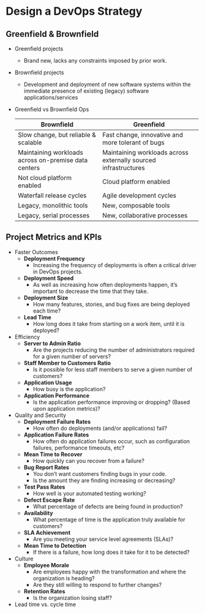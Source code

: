 # Design a DevOps Strategy

## Greenfield & Brownfield

- Greenfield projects
  - Brand new, lacks any constraints imposed by prior work.
- Brownfield projects
  - Development and deployment of new software systems within the immediate presence of existing (legacy) software applications/services
- Greenfield vs Brownfield Ops
  
    | Brownfield | Greenfield |
    | ------------|------------|
    | Slow change, but reliable & scalable | Fast change, innovative and more tolerant of bugs |
    | Maintaining workloads across on-premise data centers | Maintaining workloads across externally sourced infrastructures |
    | Not cloud platform enabled | Cloud platform enabled |
    | Waterfall release cycles | Agile development cycles |
    | Legacy, monolithic tools | New, composable tools |
    | Legacy, serial processes | New, collaborative processes |

## Project Metrics and KPIs

- Faster Outcomes
  - **Deployment Frequency**
    - Increasing the frequency of deployments is often a critical driver in DevOps projects.
  - **Deployment Speed**
    - As well as increasing how often deployments happen, it’s important to decrease the time that they take.
  - **Deployment Size**
    - How many features, stories, and bug fixes are being deployed each time?
  - **Lead Time**
    - How long does it take from starting on a work item, until it is deployed?
- Efficiency
  - **Server to Admin Ratio**
    - Are the projects reducing the number of administrators required for a given number of servers?
  - **Staff Member to Customers Ratio**
    - Is it possible for less staff members to serve a given number of customers?
  - **Application Usage**
    - How busy is the application?
  - **Application Performance**
    - Is the application performance improving or dropping? (Based upon application metrics)?
- Quality and Security
  - **Deployment Failure Rates**
    - How often do deployments (and/or applications) fail?
  - **Application Failure Rates**
    - How often do application failures occur, such as configuration failures, performance timeouts, etc?
  - **Mean Time to Recover**
    - How quickly can you recover from a failure?
  - **Bug Report Rates**
    - You don’t want customers finding bugs in your code.
    - Is the amount they are finding increasing or decreasing?
  - **Test Pass Rates**
    - How well is your automated testing working?
  - **Defect Escape Rate**
    - What percentage of defects are being found in production?
  - **Availability**
    - What percentage of time is the application truly available for customers?
  - **SLA Achievement**
    - Are you meeting your service level agreements (SLAs)?
  - **Mean Time to Detection**
    - If there is a failure, how long does it take for it to be detected?
- Culture
  - **Employee Morale**
    - Are employees happy with the transformation and where the organization is heading?
    - Are they still willing to respond to further changes?
  - **Retention Rates**
    - Is the organization losing staff?
- Lead time vs. cycle time
